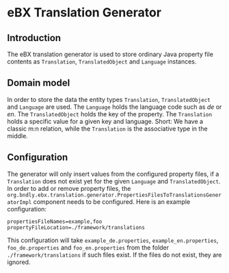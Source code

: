 # eBX Translation Generator

## Introduction
The eBX translation generator is used to store ordinary Java property file contents as `Translation`, `TranslatedObject` and `Language` instances.

## Domain model
In order to store the data the entity types `Translation`, `TranslatedObject` and `Language` are used. The `Language` holds the language code such as _de_ or _en_. The `TranslatedObject` holds the key of the property. The `Translation` holds a specific value for a given key and language. Short: We have a classic m:n relation, while the `Translation` is the associative type in the middle.

## Configuration
The generator will only insert values from the configured property files, if a `Translation` does not exist yet for the given `Language` and `TranslatedObject`. In order to add or remove property files, the `org.bndly.ebx.translation.generator.PropertiesFilesToTranslationsGeneratorImpl` component needs to be configured. Here is an example configuration:

```
propertiesFileNames=example,foo
propertyFileLocation=./framework/translations
```

This configuration will take `example_de.properties`, `example_en.properties`, `foo_de.properties` and `foo_en.properties` from the folder `./framework/translations` if such files exist. If the files do not exist, they are ignored.
